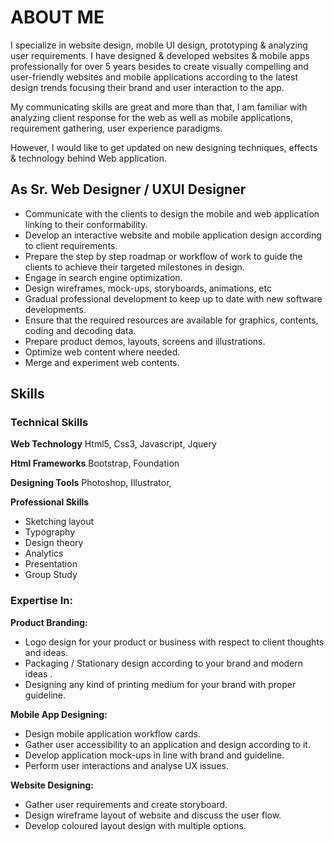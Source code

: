 # ABOUT ME

I specialize in website design, mobile UI design, prototyping & analyzing user requirements.
I have designed & developed websites & mobile apps professionally for over 5 years besides to create visually compelling and user-friendly websites and mobile applications according to the latest design trends focusing their brand and user interaction to the app.

My communicating skills are great and more than that, I am familiar with analyzing client response for the web as well as mobile applications, requirement gathering, user experience paradigms.

However, I would like to get updated on new designing techniques, effects & technology behind Web application.


## As Sr. Web Designer / UXUI Designer

- Communicate with the clients to design the mobile and web application linking to their conformability.
- Develop an interactive website and mobile application design according to client requirements.
- Prepare the step by step roadmap or workflow of work to guide the clients to achieve their targeted milestones in design.
- Engage in search engine optimization.
- Design wireframes, mock-ups, storyboards, animations, etc
- Gradual professional development to keep up to date with new software developments.
- Ensure that the required resources are available for graphics, contents, coding and decoding data.
- Prepare product demos, layouts, screens and illustrations.
- Optimize web content where needed.
- Merge and experiment web contents.


## Skills
### Technical Skills

**Web Technology**
Html5, Css3, Javascript, Jquery

**Html Frameworks**
Bootstrap, Foundation

**Designing Tools**
Photoshop, Illustrator,

**Professional Skills**
- Sketching layout
- Typography
- Design theory
- Analytics
- Presentation
- Group Study


### Expertise In:

**Product Branding:**
- Logo design for your product or business with respect to client thoughts and ideas.
- Packaging / Stationary design according to your brand and modern ideas .
- Designing any kind of printing medium for your brand with proper guideline.

**Mobile App Designing:**
- Design mobile application workflow cards.
- Gather user accessibility to an application and design according to it.
- Develop application mock-ups in line with brand and guideline. 
- Perform user interactions and analyse UX issues.

**Website Designing:**
- Gather user requirements and create storyboard.
- Design wireframe layout of website and discuss the user flow. 
- Develop coloured layout design with multiple options.

